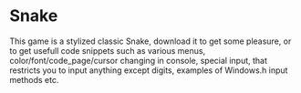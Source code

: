 # Snake
This game is a stylized classic Snake, download it to get some pleasure, or to get usefull code snippets such as various menus, color/font/code_page/cursor changing in console, special input, that restricts you to input anything except digits, examples of Windows.h input methods etc. 
